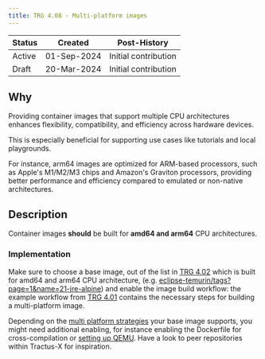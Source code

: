 ```yaml
---
title: TRG 4.08 - Multi-platform images
---
```


| Status | Created     | Post-History                              |
|--------|-------------|-------------------------------------------|
| Active | 01-Sep-2024 | Initial contribution                      |
| Draft  | 20-Mar-2024 | Initial contribution                      |

## Why

Providing container images that support multiple CPU architectures enhances flexibility, compatibility, and efficiency across hardware devices.

This is especially beneficial for supporting use cases like tutorials and local playgrounds.

For instance, arm64 images are optimized for ARM-based processors, such as Apple's M1/M2/M3 chips and Amazon's Graviton processors, providing better performance and efficiency compared to emulated or non-native architectures.

## Description

Container images **should** be built for **amd64 and arm64** CPU architectures.

### Implementation

Make sure to choose a base image, out of the list in [TRG 4.02](../trg-4/trg-4-02.md#aligned-base-images) which is built for amd64 and arm64 CPU architecture, (e.g. [eclipse-temurin/tags?page=1&name=21-jre-alpine](https://hub.docker.com/_/eclipse-temurin/tags?page=1&name=21-jre-alpine)) and enable the image build workflow: the example workflow from [TRG 4.01](../trg-4/trg-4-01.md) contains the necessary steps for building a multi-platform image.

Depending on the [multi platform strategies](https://docs.docker.com/build/building/multi-platform/#strategies) your base image supports, you might need additional enabling, for instance enabling the Dockerfile for cross-compilation or [setting up QEMU](https://github.com/docker/setup-qemu-action). Have a look to peer repositories within Tractus-X for inspiration.
